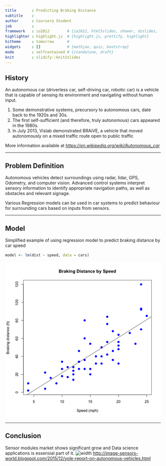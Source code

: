 ```yaml
---
title       : Predicting Braking Distance
subtitle    : 
author      : Coursera Student
job         : 
framework   : io2012        # {io2012, html5slides, shower, dzslides, ...}
highlighter : highlight.js  # {highlight.js, prettify, highlight}
hitheme     : tomorrow      # 
widgets     : []            # {mathjax, quiz, bootstrap}
mode        : selfcontained # {standalone, draft}
knit        : slidify::knit2slides
---
```


## History
An autonomous car (driverless car, self-driving car, robotic car) is a vehicle that is capable of sensing its environment and navigating without human input.

1. Some demonstrative systems, precursory to autonomous cars, date back to the 1920s and 30s.
2. The first self-sufficient (and therefore, truly autonomous) cars appeared in the 1980s.
3. In July 2013, Vislab demonstrated BRAiVE, a vehicle that moved autonomously on a mixed traffic route open to public traffic

More information available at _https://en.wikipedia.org/wiki/Autonomous_car_

---

## Problem Definition
Autonomous vehicles detect surroundings using radar, lidar, GPS, Odometry, and computer vision. Advanced control systems interpret sensory information to identify appropriate navigation paths, as well as obstacles and relevant signage.

Various Regression models can be used in car systems to predict behaviour for surrounding cars based on inputs from sensors.

--- 

## Model
Simplified example of using regression model to predict braking distance by car speed

```r
model <- lm(dist ~ speed, data = cars)
```
![plot of chunk unnamed-chunk-2](assets/fig/unnamed-chunk-2-1.png)

---

## Conclusion
Sensor modules market shows significant grow and Data science applications is essensial part of it.
![width](1.png)
http://image-sensors-world.blogspot.com/2015/12/yole-report-on-autonomous-vehicles.html

